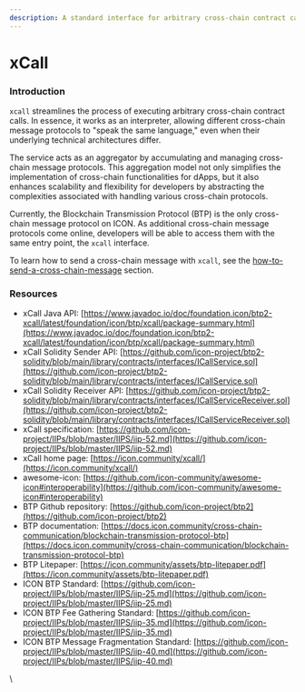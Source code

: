 ```yaml
---
description: A standard interface for arbitrary cross-chain contract calls
---
```


# xCall

### Introduction <a href="#resources" id="resources"></a>

`xcall` streamlines the process of executing arbitrary cross-chain contract calls. In essence, it works as an interpreter, allowing different cross-chain message protocols to "speak the same language," even when their underlying technical architectures differ.

The service acts as an aggregator by accumulating and managing cross-chain message protocols. This aggregation model not only simplifies the implementation of cross-chain functionalities for dApps, but it also enhances scalability and flexibility for developers by abstracting the complexities associated with handling various cross-chain protocols.

Currently, the Blockchain Transmission Protocol (BTP) is the only cross-chain message protocol on ICON. As additional cross-chain message protocols come online, developers will be able to access them with the same entry point, the `xcall` interface.

To learn how to send a cross-chain message with `xcall`, see the [how-to-send-a-cross-chain-message](../getting-started/how-to-send-a-cross-chain-message/ "mention") section.

### Resources <a href="#resources" id="resources"></a>

* xCall Java API: [https://www.javadoc.io/doc/foundation.icon/btp2-xcall/latest/foundation/icon/btp/xcall/package-summary.html](https://www.javadoc.io/doc/foundation.icon/btp2-xcall/latest/foundation/icon/btp/xcall/package-summary.html)
* xCall Solidity Sender API: [https://github.com/icon-project/btp2-solidity/blob/main/library/contracts/interfaces/ICallService.sol](https://github.com/icon-project/btp2-solidity/blob/main/library/contracts/interfaces/ICallService.sol)
* xCall Solidity Receiver API: [https://github.com/icon-project/btp2-solidity/blob/main/library/contracts/interfaces/ICallServiceReceiver.sol](https://github.com/icon-project/btp2-solidity/blob/main/library/contracts/interfaces/ICallServiceReceiver.sol)
* xCall specification: [https://github.com/icon-project/IIPs/blob/master/IIPS/iip-52.md](https://github.com/icon-project/IIPs/blob/master/IIPS/iip-52.md)
* xCall home page: [https://icon.community/xcall/](https://icon.community/xcall/)
* awesome-icon: [https://github.com/icon-community/awesome-icon#interoperability](https://github.com/icon-community/awesome-icon#interoperability)
* BTP Github repository: [https://github.com/icon-project/btp2](https://github.com/icon-project/btp2)
* BTP documentation: [https://docs.icon.community/cross-chain-communication/blockchain-transmission-protocol-btp](https://docs.icon.community/cross-chain-communication/blockchain-transmission-protocol-btp)
* BTP Litepaper: [https://icon.community/assets/btp-litepaper.pdf](https://icon.community/assets/btp-litepaper.pdf)
* ICON BTP Standard: [https://github.com/icon-project/IIPs/blob/master/IIPS/iip-25.md](https://github.com/icon-project/IIPs/blob/master/IIPS/iip-25.md)
* ICON BTP Fee Gathering Standard: [https://github.com/icon-project/IIPs/blob/master/IIPS/iip-35.md](https://github.com/icon-project/IIPs/blob/master/IIPS/iip-35.md)
* ICON BTP Message Fragmentation Standard: [https://github.com/icon-project/IIPs/blob/master/IIPS/iip-40.md](https://github.com/icon-project/IIPs/blob/master/IIPS/iip-40.md)

\
